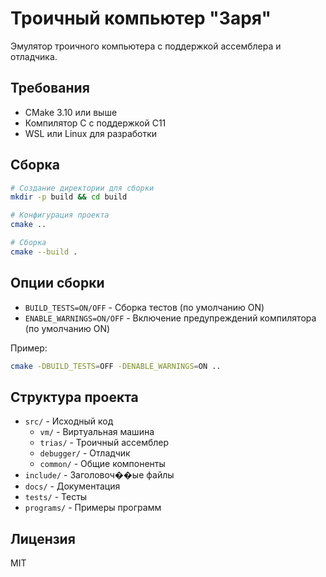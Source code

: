 # Троичный компьютер "Заря"

Эмулятор троичного компьютера с поддержкой ассемблера и отладчика.

## Требования

- CMake 3.10 или выше
- Компилятор C с поддержкой C11
- WSL или Linux для разработки

## Сборка

```bash
# Создание директории для сборки
mkdir -p build && cd build

# Конфигурация проекта
cmake ..

# Сборка
cmake --build .
```

## Опции сборки

- `BUILD_TESTS=ON/OFF` - Сборка тестов (по умолчанию ON)
- `ENABLE_WARNINGS=ON/OFF` - Включение предупреждений компилятора (по умолчанию ON)

Пример:
```bash
cmake -DBUILD_TESTS=OFF -DENABLE_WARNINGS=ON ..
```

## Структура проекта

- `src/` - Исходный код
  - `vm/` - Виртуальная машина
  - `trias/` - Троичный ассемблер
  - `debugger/` - Отладчик
  - `common/` - Общие компоненты
- `include/` - Заголовоч��ые файлы
- `docs/` - Документация
- `tests/` - Тесты
- `programs/` - Примеры программ

## Лицензия

MIT 